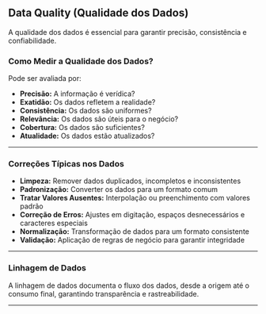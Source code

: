 

## Data Quality (Qualidade dos Dados)  
A qualidade dos dados é essencial para garantir precisão, consistência e confiabilidade.  

### Como Medir a Qualidade dos Dados?  
Pode ser avaliada por:  
- **Precisão:** A informação é verídica?  
- **Exatidão:** Os dados refletem a realidade?  
- **Consistência:** Os dados são uniformes?  
- **Relevância:** Os dados são úteis para o negócio?  
- **Cobertura:** Os dados são suficientes?  
- **Atualidade:** Os dados estão atualizados?  

***

### Correções Típicas nos Dados  
- **Limpeza:** Remover dados duplicados, incompletos e inconsistentes  
- **Padronização:** Converter os dados para um formato comum  
- **Tratar Valores Ausentes:** Interpolação ou preenchimento com valores padrão  
- **Correção de Erros:** Ajustes em digitação, espaços desnecessários e caracteres especiais  
- **Normalização:** Transformação de dados para um formato consistente  
- **Validação:** Aplicação de regras de negócio para garantir integridade  

***

### Linhagem de Dados  
A linhagem de dados documenta o fluxo dos dados, desde a origem até o consumo final, garantindo transparência e rastreabilidade.  

---
